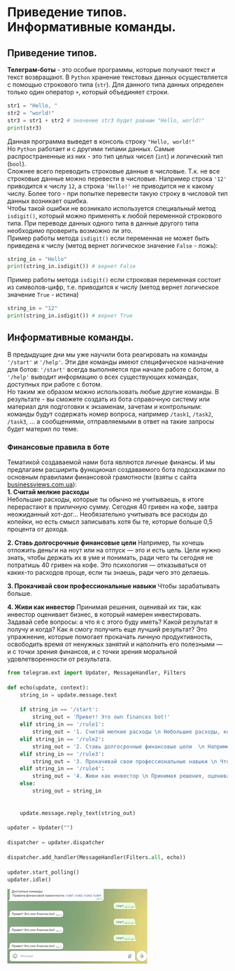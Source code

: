 # Приведение типов. Информативные команды. 
## Приведение типов.
**Телеграм-боты** - это особые программы, которые получают текст и текст возвращают. В `Python` хранение текстовых данных осуществляется с помощью строкового типа (`str`). Для данного типа данных определен только один оператор `+`, который объединяет строки.
```py
str1 = "Hello, "
str2 = "world!"
str3 = str1 + str2 # значение str3 будет равным "Hello, world!"
print(str3)
```
Данная программа выведет в консоль строку `"Hello, world!"`  
Но `Python` работает и с другими типами данных. Самые распространенные из них - это тип целых чисел (`int`) и логический тип (`bool`).  
Сложнее всего переводить строковые данные в числовые. Т.к. не все строковые данные можно перевести в числовые. Например строка `'12'` приводится к числу `12`, а строка `'Hello!'` не приводится не к какому числу. Более того - при попытке перевести такую строку в числовой тип данных возникает ошибка.  
Чтобы такой ошибки не возникало используется специальный метод `isdigit()`, который можно применять к любой переменной строкового типа.
При переводе данных одного типа в данные другого типа необходимо проверить возможно ли это.  
Пример работы метода `isdigit()` если переменная не может быть приведена к числу (метод вернет логическое значение `False` - ложь):  
```py
string_in = "Hello"
print(string_in.isdigit()) # вернет False
```
Пример работы метода `isdigit()` если строковая переменная состоит из символов-цифр, т.е. приводится к числу (метод вернет логическое значение `True` - истина)
```py
string_in = "12"
print(string_in.isdigit()) # вернет True
```
## Информативные команды.
В предыдущие дни мы уже научили бота реагировать на команды `'/start'` и `'/help'`. Эти две команды имеют специфическое назначение для ботов: `'/start'` всегда выполняется при начале работе с ботом, а `'/help'` выводит информацию о всех существующих командах, доступных при работе с ботом.  
Но таким же образом можно использовать любые другие команды. В результате - вы сможете создать из бота справочную систему или материал для подготовки к экзаменам, зачетам и контрольным: команды будут содержать номер вопроса, например `/task1`, `/task2`, `/task3`, ...  а сообщениями, отправляемыми в ответ на такие запросы будет материл по теме.
### Финансовые правила в боте
Тематикой создаваемой нами бота являются личные финансы. И мы предлагаем расширить функционал создаваемого бота подсказками по основным правилами финансовой грамотности (взяты с сайта [businessviews.com.ua](https://businessviews.com.ua/ru/business/id/pravila-finansovoj-gramotnosti-2372/)):  
**1. Считай мелкие расходы**  
Небольшие расходы, которые ты обычно не учитываешь, в итоге перерастают в приличную сумму. Сегодня 40 гривен на кофе, завтра неожиданный хот-дог… Необязательно учитывать все расходы до копейки, но есть смысл записывать хотя бы те, которые больше 0,5 процента от дохода.   
  
**2. Ставь долгосрочные финансовые цели**  Например, ты хочешь отложить деньги на ноут или на отпуск — это и есть цель. Цели нужно знать, чтобы держать их в уме и понимать, ради чего ты сегодня не потратишь 40 гривен на кофе. Это психология — отказываться от каких-то расходов проще, если ты знаешь, ради чего это делаешь. 

**3. Прокачивай свои профессиональные навыки**  Чтобы зарабатывать больше.  

  
**4. Живи как инвестор**  Принимая решения, оценивай их так, как инвестор оценивает бизнес, в который намерен инвестировать. Задавай себе вопросы: а что я с этого буду иметь? Какой результат я получу и когда? Как я смогу получить еще лучший результат? Это упражнение, которые помогает прокачать личную продуктивность, освободить время от ненужных занятий и наполнить его полезными — и с точки зрения финансов, и с точки зрения моральной удовлетворенности от результата. 

```py
from telegram.ext import Updater, MessageHandler, Filters

def echo(update, context):
    string_in = update.message.text

    if string_in == '/start':
        string_out = 'Привет! Это own finances bot!'
    elif string_in == '/rule1':
        string_out = '1. Считай мелкие расходы \n Небольшие расходы, которые ты обычно не учитываешь, в итоге перерастают в приличную сумму. Сегодня 40 гривен на кофе, завтра неожиданный хот-дог… Необязательно учитывать все расходы до копейки, но есть смысл записывать хотя бы те, которые больше 0,5 процента от дохода.   '
    elif string_in == '/rule2':
        string_out = '2. Ставь долгосрочные финансовые цели  \n Например, ты хочешь отложить деньги на ноут или на отпуск — это и есть цель. Цели нужно знать, чтобы держать их в уме и понимать, ради чего ты сегодня не потратишь 40 гривен на кофе. Это психология — отказываться от каких-то расходов проще, если ты знаешь, ради чего это делаешь.    '
    elif string_in == '/rule3':
        string_out = '3. Прокачивай свои профессиональные навыки \n Чтобы зарабатывать больше.     '
    elif string_in == '/rule4':
        string_out = '4. Живи как инвестор \n Принимая решения, оценивай их так, как инвестор оценивает бизнес, в который намерен инвестировать. Задавай себе вопросы: а что я с этого буду иметь? Какой результат я получу и когда? Как я смогу получить еще лучший результат? Это упражнение, которые помогает прокачать личную продуктивность, освободить время от ненужных занятий и наполнить его полезными — и с точки зрения финансов, и с точки зрения моральной удовлетворенности от результата.    '
    else:
        string_out = string_in


    update.message.reply_text(string_out)

updater = Updater("")

dispatcher = updater.dispatcher

dispatcher.add_handler(MessageHandler(Filters.all, echo))

updater.start_polling()
updater.idle()


```
<img src = "./img/bot_rules.gif">

